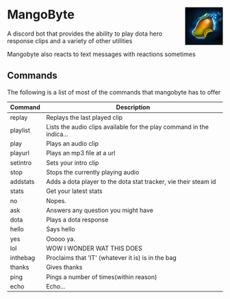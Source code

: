 # MangoByte<img align="right" src="mangobyte.png"/>
A discord bot that provides the ability to play dota hero response clips and a variety of other utilities

Mangobyte also reacts to text messages with reactions sometimes

## Commands
The following is a list of most of the commands that mangobyte has to offer

  Command|Description
---------|---
replay   |Replays the last played clip
playlist |Lists the audio clips available for the play command in the indica...
play     |Plays an audio clip
playurl  |Plays an mp3 file at a url
setintro |Sets your intro clip
stop     |Stops the currently playing audio
addstats |Adds a dota player to the dota stat tracker, vie their steam id
stats    |Get your latest stats
no       |Nopes.
ask      |Answers any question you might have
dota     |Plays a dota response
hello    |Says hello
yes      |Ooooo ya.
lol      |WOW I WONDER WAT THIS DOES
inthebag |Proclaims that 'IT' (whatever it is) is in the bag
thanks   |Gives thanks
ping     |Pings a number of times(within reason)
echo     |Echo...